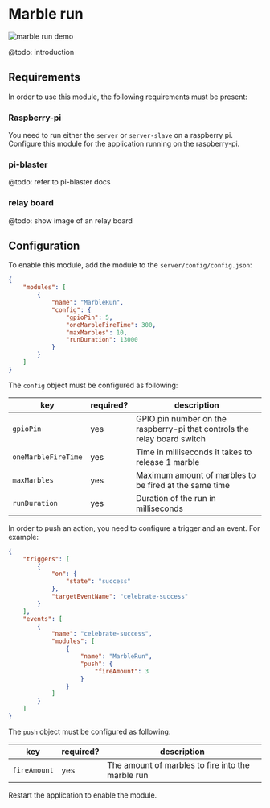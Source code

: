 # Marble run

![marble run demo](../img/marble-run.gif)

@todo: introduction

## Requirements

In order to use this module, the following requirements must be present:

### Raspberry-pi

You need to run either the `server` or `server-slave` on a raspberry pi. Configure this module
for the application running on the raspberry-pi.

### pi-blaster

@todo: refer to pi-blaster docs

### relay board

@todo: show image of an relay board

## Configuration

To enable this module, add the module to the `server/config/config.json`:

```json
{
    "modules": [
        {
            "name": "MarbleRun",
            "config": {
                "gpioPin": 5,
                "oneMarbleFireTime": 300,
                "maxMarbles": 10,
                "runDuration": 13000
            }
        }
    ]
}
```

The `config` object must be configured as following:

| key                 | required? | description                                                              |
| ------------------- | --------- | ------------------------------------------------------------------------ |
| `gpioPin`           | yes       | GPIO pin number on the raspberry-pi that controls the relay board switch |
| `oneMarbleFireTime` | yes       | Time in milliseconds it takes to release 1 marble                        |
| `maxMarbles`        | yes       | Maximum amount of marbles to be fired at the same time                   |
| `runDuration`       | yes       | Duration of the run in milliseconds                                      |

In order to push an action, you need to configure a trigger and an event. For example:

```json
{
    "triggers": [
        {
            "on": {
                "state": "success"
            },
            "targetEventName": "celebrate-success"
        }
    ],
    "events": [
        {
            "name": "celebrate-success",
            "modules": [
                {
                    "name": "MarbleRun",
                    "push": {
                        "fireAmount": 3
                    }
                }
            ]
        }
    ]
}
```

The `push` object must be configured as following:

| key          | required? | description                                       |
| ------------ | --------- | ------------------------------------------------- |
| `fireAmount` | yes       | The amount of marbles to fire into the marble run |

Restart the application to enable the module.

